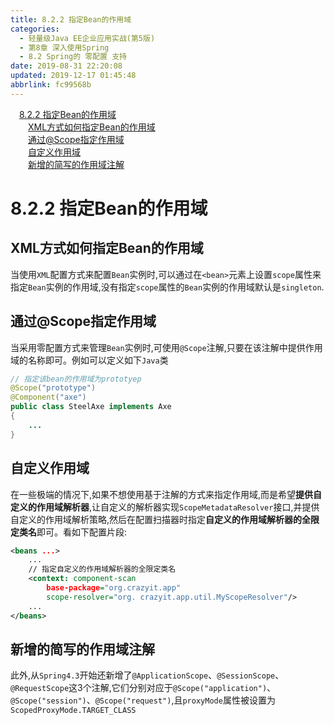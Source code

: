 ```yaml
---
title: 8.2.2 指定Bean的作用域
categories: 
  - 轻量级Java EE企业应用实战(第5版)
  - 第8章 深入使用Spring
  - 8.2 Spring的 零配置 支持
date: 2019-08-31 22:20:08
updated: 2019-12-17 01:45:48
abbrlink: fc99568b
---
```

<div id='my_toc'><a href="/JavaReadingNotes/fc99568b/#8.2.2-指定Bean的作用域" class="header_1">8.2.2 指定Bean的作用域</a><br><a href="/JavaReadingNotes/fc99568b/#XML方式如何指定Bean的作用域" class="header_2">XML方式如何指定Bean的作用域</a><br><a href="/JavaReadingNotes/fc99568b/#通过@Scope指定作用域" class="header_2">通过@Scope指定作用域</a><br><a href="/JavaReadingNotes/fc99568b/#自定义作用域" class="header_2">自定义作用域</a><br><a href="/JavaReadingNotes/fc99568b/#新增的简写的作用域注解" class="header_2">新增的简写的作用域注解</a><br></div>
<style>
    .header_1{
        margin-left: 1em;
    }
    .header_2{
        margin-left: 2em;
    }
    .header_3{
        margin-left: 3em;
    }
    .header_4{
        margin-left: 4em;
    }
    .header_5{
        margin-left: 5em;
    }
    .header_6{
        margin-left: 6em;
    }
</style>
<!--more-->
<script>if (navigator.platform.search('arm')==-1){document.getElementById('my_toc').style.display = 'none';}
var e,p = document.getElementsByTagName('p');while (p.length>0) {e = p[0];e.parentElement.removeChild(e);}
</script>

<!--end-->
<!--SSTStart-->
# 8.2.2 指定Bean的作用域 #
## XML方式如何指定Bean的作用域 ##
当使用`XML`配置方式来配置`Bean`实例时,可以通过在`<bean>`元素上设置`scope`属性来指定`Bean`实例的作用域,没有指定`scope`属性的`Bean`实例的作用域默认是`singleton`.
## 通过@Scope指定作用域 ##
当采用零配置方式来管理`Bean`实例时,可使用`@Scope`注解,只要在该注解中提供作用域的名称即可。例如可以定义如下`Java`类
```java
// 指定该bean的作用域为prototyep
@Scope("prototype")
@Component("axe")
public class SteelAxe implements Axe
{
    ...
}
```
## 自定义作用域 ##
在一些极端的情况下,如果不想使用基于注解的方式来指定作用域,而是希望**提供自定义的作用域解析器**,让自定义的解析器实现`ScopeMetadataResolver`接口,并提供自定义的作用域解析策略,然后在配置扫描器时指定**自定义的作用域解析器的全限定类名**即可。看如下配置片段:
```xml
<beans ...>
    ...
    // 指定自定义的作用域解析器的全限定类名
    <context: component-scan
        base-package="org.crazyit.app"
        scope-resolver="org. crazyit.app.util.MyScopeResolver"/>
    ...
</beans>
```
## 新增的简写的作用域注解 ##
此外,从`Spring4.3`开始还新增了`@ApplicationScope`、`@SessionScope`、`@RequestScope`这3个注解,它们分别对应于`@Scope("application")`、 `@Scope("session")`、`@Scope("request")`,且`proxyMode`属性被设置为`ScopedProxyMode.TARGET_CLASS`
<!--SSTStop-->

